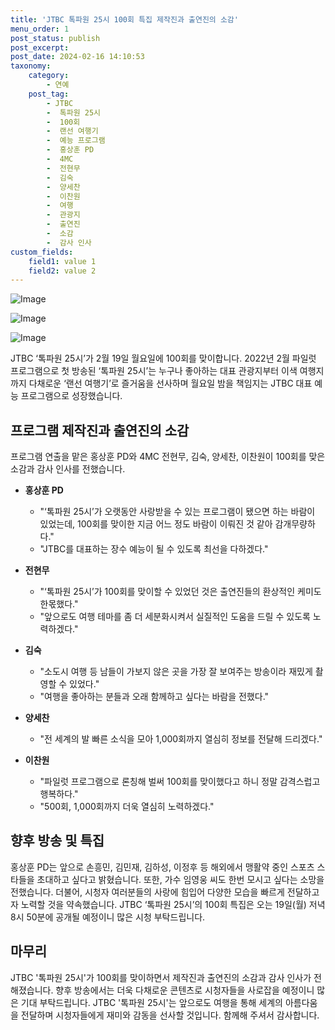 ```yaml
---
title: 'JTBC 톡파원 25시 100회 특집 제작진과 출연진의 소감'
menu_order: 1
post_status: publish
post_excerpt: 
post_date: 2024-02-16 14:10:53
taxonomy:
    category:
        - 연예
    post_tag:
        - JTBC
        -  톡파원 25시
        -  100회
        -  랜선 여행기
        -  예능 프로그램
        -  홍상훈 PD
        -  4MC
        -  전현무
        -  김숙
        -  양세찬
        -  이찬원
        -  여행
        -  관광지
        -  출연진
        -  소감
        -  감사 인사
custom_fields:
    field1: value 1
    field2: value 2
---
```


![Image](https://ssl.pstatic.net/mimgnews/image/144/2024/02/15/0000943532_001_20240215143101216.png?type=w540)

![Image](https://mimgnews.pstatic.net/image/144/2024/02/15/0000943532_002_20240215143101275.jpg?type=w540)

![Image](https://ssl.pstatic.net/mimgnews/image/144/2024/02/15/0000943532_003_20240215143101331.png?type=w540)

JTBC ‘톡파원 25시’가 2월 19일 월요일에 100회를 맞이합니다. 2022년 2월 파일럿 프로그램으로 첫 방송된 ‘톡파원 25시’는 누구나 좋아하는 대표 관광지부터 이색 여행지까지 다채로운 ‘랜선 여행기’로 즐거움을 선사하며 월요일 밤을 책임지는 JTBC 대표 예능 프로그램으로 성장했습니다.
## 프로그램 제작진과 출연진의 소감
프로그램 연출을 맡은 홍상훈 PD와 4MC 전현무, 김숙, 양세찬, 이찬원이 100회를 맞은 소감과 감사 인사를 전했습니다.
- **홍상훈 PD**
    - "‘톡파원 25시’가 오랫동안 사랑받을 수 있는 프로그램이 됐으면 하는 바람이 있었는데, 100회를 맞이한 지금 어느 정도 바람이 이뤄진 것 같아 감개무량하다."
    - "JTBC를 대표하는 장수 예능이 될 수 있도록 최선을 다하겠다."
  
- **전현무**
    - "‘톡파원 25시’가 100회를 맞이할 수 있었던 것은 출연진들의 환상적인 케미도 한몫했다."
    - "앞으로도 여행 테마를 좀 더 세분화시켜서 실질적인 도움을 드릴 수 있도록 노력하겠다."
- **김숙**
    - "소도시 여행 등 남들이 가보지 않은 곳을 가장 잘 보여주는 방송이라 재밌게 촬영할 수 있었다."
    - "여행을 좋아하는 분들과 오래 함께하고 싶다는 바람을 전했다."
- **양세찬**
    - "전 세계의 발 빠른 소식을 모아 1,000회까지 열심히 정보를 전달해 드리겠다."
  
- **이찬원**
    - "파일럿 프로그램으로 론칭해 벌써 100회를 맞이했다고 하니 정말 감격스럽고 행복하다."
    - "500회, 1,000회까지 더욱 열심히 노력하겠다."
## 향후 방송 및 특집
홍상훈 PD는 앞으로 손흥민, 김민재, 김하성, 이정후 등 해외에서 맹활약 중인 스포츠 스타들을 초대하고 싶다고 밝혔습니다. 또한, 가수 임영웅 씨도 한번 모시고 싶다는 소망을 전했습니다. 더불어, 시청자 여러분들의 사랑에 힘입어 다양한 모습을 빠르게 전달하고자 노력할 것을 약속했습니다.
JTBC ‘톡파원 25시’의 100회 특집은 오는 19일(월) 저녁 8시 50분에 공개될 예정이니 많은 시청 부탁드립니다.
## 마무리
JTBC '톡파원 25시'가 100회를 맞이하면서 제작진과 출연진의 소감과 감사 인사가 전해졌습니다. 향후 방송에서는 더욱 다채로운 콘텐츠로 시청자들을 사로잡을 예정이니 많은 기대 부탁드립니다. JTBC '톡파원 25시'는 앞으로도 여행을 통해 세계의 아름다움을 전달하며 시청자들에게 재미와 감동을 선사할 것입니다. 함께해 주셔서 감사합니다.
